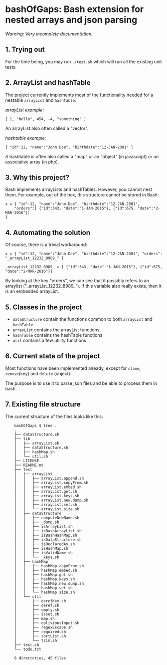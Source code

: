 # bashOfGaps: Bash extension for nested arrays and json parsing

_Warning: Very incomplete documentation._

## 1. Trying out

For the time being, you may run `./test.sh` which will run all the existing unit tests.

## 2. ArrayList and hashTable

The project currently implements most of the functionality needed for a nestable `arrayList` and `hashTable`.

*arrayList example:*
 
	[ 1, "hello", 454, -4, "something" ]

An arrayList also often called a "vector".

*hashtable example:*

	{ "id":12, "name":"John Doe", "birthdate":"12-JAN-2001" }

A hashtable is often also called a "map" or an "object" (in javascript) or an associative array (in php).

## 3. Why this project?

Bash implements arrayLists and hashTables. However, you cannot nest them. For example, out of the box, this structure cannot be stored in Bash:

	x = { "id":12, "name":"John Doe", "birthdate":"12-JAN-2001", 
		"orders":[ {"id":343, "date":"1-JAN-2015"}, {"id":675, "date":"2-MAR-2016"}] 
	}

## 4. Automating the solution

Of course, there is a trivial workaround:

	x = { "id":12, "name":"John Doe", "birthdate":"12-JAN-2001", "orders": "_arrayList_12232_8989_" }

	_arrayList_12232_8989_ = [ {"id":343, "date":"1-JAN-2015"}, {"id":675, "date":"2-MAR-2016"}]


By looking at the key "orders", we can see that it possibly refers to an arraylist ("\_arrayList\_12232\_8989\_"). If this variable also really exists, then it is an embedded arrayList.

## 5. Classes in the project

* `dataStructure` contain the functions common to both `arrayList` and `hashTable`
* `arrayList` contains the arrayList functions
* `hashTable` contains the hashTable functions
* `util` contains a few utility functions

## 6. Current state of the project

Most functions have been implemented already, except for `clone`, `remove`(key) and `delete` (object).

The purpose is to use it to parse json files and be able to process them in bash.

## 7. Existing file structure

The current structure of the files looks like this:

```
	bashOfGaps $ tree .
	.
	├── dataStructure.sh
	├── lib
	│   ├── arrayList.sh
	│   ├── dataStructure.sh
	│   ├── hashMap.sh
	│   └── util.sh
	├── LICENSE
	├── README.md
	├── test
	│   ├── arrayList
	│   │   ├── arrayList.append.sh
	│   │   ├── arrayList.copyFrom.sh
	│   │   ├── arrayList.embed.sh
	│   │   ├── arrayList.get.sh
	│   │   ├── arrayList.keys.sh
	│   │   ├── arrayList.new.dump.sh
	│   │   ├── arrayList.set.sh
	│   │   └── arrayList.size.sh
	│   ├── dataStructure
	│   │   ├── computeNewName.sh
	│   │   ├── _dump.sh
	│   │   ├── isArrayList.sh
	│   │   ├── isBashArrayList.sh
	│   │   ├── isBashHashMap.sh
	│   │   ├── isDataStructure.sh
	│   │   ├── isDeclaredAs.sh
	│   │   ├── isHashMap.sh
	│   │   ├── isValidName.sh
	│   │   └── _keys.sh
	│   ├── hashMap
	│   │   ├── hashMap.copyFrom.sh
	│   │   ├── hashMap.embed.sh
	│   │   ├── hashMap.get.sh
	│   │   ├── hashMap.keys.sh
	│   │   ├── hashMap.new.dump.sh
	│   │   ├── hashMap.set.sh
	│   │   └── hashMap.size.sh
	│   └── util
	│       ├── derefKey.sh
	│       ├── deref.sh
	│       ├── empty.sh
	│       ├── isset.sh
	│       ├── map.sh
	│       ├── obliviousInput.sh
	│       ├── regexEscape.sh
	│       ├── required.sh
	│       ├── sortList.sh
	│       └── trim.sh
	├── test.sh
	└── todo.txt

	6 directories, 45 files
```

